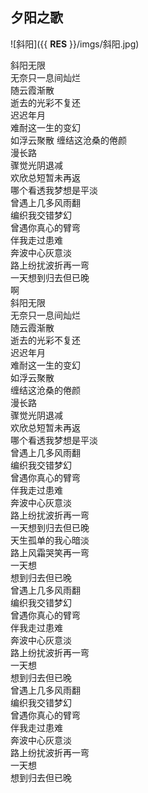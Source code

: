 ## 夕阳之歌

![斜阳]({{ __RES__ }}/imgs/斜阳.jpg)

斜阳无限  
无奈只一息间灿烂  
随云霞渐散  
逝去的光彩不复还  
迟迟年月  
难耐这一生的变幻  
如浮云聚散 
缠结这沧桑的倦颜  
漫长路  
骤觉光阴退减  
欢欣总短暂未再返  
哪个看透我梦想是平淡  
曾遇上几多风雨翻  
编织我交错梦幻  
曾遇你真心的臂弯  
伴我走过患难  
奔波中心灰意淡  
路上纷扰波折再一弯  
一天想到归去但已晚  
啊  
斜阳无限  
无奈只一息间灿烂  
随云霞渐散  
逝去的光彩不复还  
迟迟年月  
难耐这一生的变幻  
如浮云聚散  
缠结这沧桑的倦颜  
漫长路  
骤觉光阴退减  
欢欣总短暂未再返  
哪个看透我梦想是平淡  
曾遇上几多风雨翻  
编织我交错梦幻  
曾遇你真心的臂弯  
伴我走过患难  
奔波中心灰意淡  
路上纷扰波折再一弯  
一天想到归去但已晚  
天生孤单的我心暗淡  
路上风霜哭笑再一弯  
一天想  
想到归去但已晚  
曾遇上几多风雨翻  
编织我交错梦幻  
曾遇你真心的臂弯  
伴我走过患难  
奔波中心灰意淡  
路上纷扰波折再一弯  
一天想  
想到归去但已晚  
曾遇上几多风雨翻  
编织我交错梦幻  
曾遇你真心的臂弯  
伴我走过患难  
奔波中心灰意淡  
路上纷扰波折再一弯  
一天想  
想到归去但已晚  